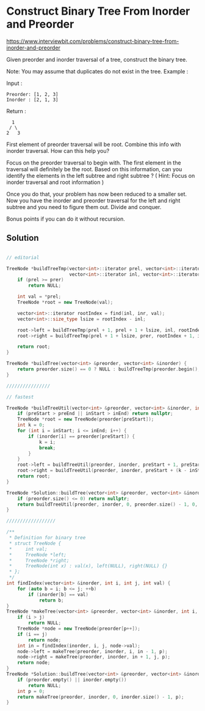 # Construct Binary Tree From Inorder and Preorder

https://www.interviewbit.com/problems/construct-binary-tree-from-inorder-and-preorder


Given preorder and inorder traversal of a tree, construct the binary tree.

 Note: You may assume that duplicates do not exist in the tree. 
Example :

Input :
```
Preorder: [1, 2, 3]
Inorder : [2, 1, 3]
```

Return :
```
  1
 / \
2   3
```

First element of preorder traversal will be root. Combine this info with inorder traversal. How can this help you?


Focus on the preorder traversal to begin with. 
The first element in the traversal will definitely be the root. 
Based on this information, can you identify the elements in the left subtree and right subtree ?
( Hint: Focus on inorder traversal and root information )

Once you do that, your problem has now been reduced to a smaller set.
Now you have the inorder and preorder traversal for the left and right subtree and you need to figure them out. 
Divide and conquer.

Bonus points if you can do it without recursion.


## Solution

```cpp

// editorial

TreeNode *buildTreeTmp(vector<int>::iterator prel, vector<int>::iterator prer,
                       vector<int>::iterator inl, vector<int>::iterator inr) {
    if (prel >= prer)
        return NULL;

    int val = *prel;
    TreeNode *root = new TreeNode(val);

    vector<int>::iterator rootIndex = find(inl, inr, val);
    vector<int>::size_type lsize = rootIndex - inl;

    root->left = buildTreeTmp(prel + 1, prel + 1 + lsize, inl, rootIndex);
    root->right = buildTreeTmp(prel + 1 + lsize, prer, rootIndex + 1, inr);

    return root;
}

TreeNode *buildTree(vector<int> &preorder, vector<int> &inorder) {
    return preorder.size() == 0 ? NULL : buildTreeTmp(preorder.begin(), preorder.end(), inorder.begin(), inorder.end());
}

////////////////

// fastest

TreeNode *buildTreeUtil(vector<int> &preorder, vector<int> &inorder, int preStart, int preEnd, int inStart, int inEnd) {
    if (preStart > preEnd || inStart > inEnd) return nullptr;
    TreeNode *root = new TreeNode(preorder[preStart]);
    int k = 0;
    for (int i = inStart; i <= inEnd; i++) {
        if (inorder[i] == preorder[preStart]) {
            k = i;
            break;
        }
    }
    root->left = buildTreeUtil(preorder, inorder, preStart + 1, preStart + (k - inStart), inStart, k - 1);
    root->right = buildTreeUtil(preorder, inorder, preStart + (k - inStart + 1), preEnd, k + 1, inEnd);
    return root;
}

TreeNode *Solution::buildTree(vector<int> &preorder, vector<int> &inorder) {
    if (preorder.size() <= 0) return nullptr;
    return buildTreeUtil(preorder, inorder, 0, preorder.size() - 1, 0, inorder.size() - 1);
}

//////////////////

/**
 * Definition for binary tree
 * struct TreeNode {
 *     int val;
 *     TreeNode *left;
 *     TreeNode *right;
 *     TreeNode(int x) : val(x), left(NULL), right(NULL) {}
 * };
 */
int findIndex(vector<int> &inorder, int i, int j, int val) {
    for (auto b = i; b <= j; ++b)
        if (inorder[b] == val)
            return b;
}
TreeNode *makeTree(vector<int> &preorder, vector<int> &inorder, int i, int j, int &p) {
    if (i > j)
        return NULL;
    TreeNode *node = new TreeNode(preorder[p++]);
    if (i == j)
        return node;
    int in = findIndex(inorder, i, j, node->val);
    node->left = makeTree(preorder, inorder, i, in - 1, p);
    node->right = makeTree(preorder, inorder, in + 1, j, p);
    return node;
}
TreeNode *Solution::buildTree(vector<int> &preorder, vector<int> &inorder) {
    if (preorder.empty() || inorder.empty())
        return NULL;
    int p = 0;
    return makeTree(preorder, inorder, 0, inorder.size() - 1, p);
}
```